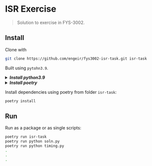# ISR Exercise

> Solution to exercise in FYS-3002.

## Install

Clone with

```sh
git clone https://github.com/engeir/fys3002-isr-task.git isr-task
```

Built using `pytohn3.9`.


<details><summary><i><b>Install python3.9</b></i></summary><br><ul>

This assumes that [pyenv](https://github.com/pyenv/pyenv-installer) is installed.

```sh
pyenv install 3.9.2
```

</ul></details>

<details><summary><i><b>Install poetry</b></i></summary><br><ul>

```sh
curl -sSL https://raw.githubusercontent.com/python-poetry/poetry/master/get-poetry.py | python
```

</ul></details>

Install dependencies using poetry from folder `isr-task`:

```sh
poetry install
```

## Run

Run as a package or as single scripts:

```sh
poetry run isr-task
poetry run python soln.py
poetry run python timing.py
.
.
.
```
